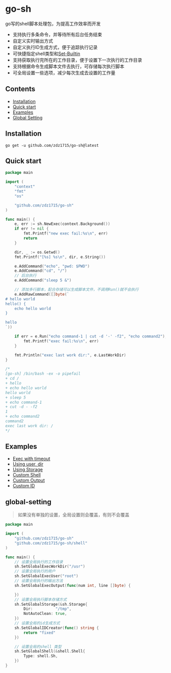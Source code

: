 # go-sh
go写的shell脚本处理包，为提高工作效率而开发
- 支持执行多条命令，并等待所有后台任务结束
- 自定义实时输出方式
- 自定义执行ID生成方式，便于追踪执行记录
- 可快捷指定shell类型和[Set-Builtin](https://www.gnu.org/software/bash/manual/html_node/The-Set-Builtin.html)
- 支持获取执行完所在的工作目录，便于设置下一次执行的工作目录
- 支持根据命令生成脚本文件去执行，可存储每次执行脚本
- 可全局设置一些选项，减少每次生成去设置的工作量

## Contents
- [Installation](#Installation)
- [Quick start](#quick-start)
- [Examples](#examples)
- [Global Setting](#global-setting)
## Installation
```shell
go get -u github.com/zdz1715/go-sh@latest
```

## Quick start
```go
package main

import (
	"context"
	"fmt"
	"os"

	"github.com/zdz1715/go-sh"
)

func main() {
	e, err := sh.NewExec(context.Background())
	if err != nil {
		fmt.Printf("new exec fail:%s\n", err)
		return
	}

	dir, _ := os.Getwd()
	fmt.Printf("[%s] %s\n", dir, e.String())

	e.AddCommand("echo", "pwd: $PWD")
	e.AddCommand("cd", "/")
	// 后台执行
	e.AddCommand("sleep 5 &")

	// 添加多行脚本，配合存储可以生成脚本文件，不调用Run()就不会执行
	e.AddRawCommand([]byte(`
# hello world
hello() {
	echo hello world
}

hello
`))

	if err = e.Run("echo command-1 | cut -d '-' -f2", "echo command2"); err != nil {
		fmt.Printf("exec fail:%s\n", err)
	}

	fmt.Println("exec last work dir:", e.LastWorkDir)
}

/*
[go-sh] /bin/bash -ex -o pipefail
+ cd /
+ hello
+ echo hello world
hello world
+ sleep 5
+ echo command-1
+ cut -d - -f2
1
+ echo command2
command2
exec last work dir: /
*/

```
## Examples
- [Exec with timeout](./examples/timeout/main.go)
- [Using user, dir](./examples/using-user-dir/main.go)
- [Using Storage](./examples/using-storage/main.go)
- [Custom Shell](./examples/custom-shell/main.go)
- [Custom Output](./examples/custom-output/main.go)
- [Custom ID](./examples/custom-id/main.go)

## global-setting
> 如果没有单独的设置，全局设置则会覆盖，有则不会覆盖

```go
package main

import (
	"github.com/zdz1715/go-sh"
	"github.com/zdz1715/go-sh/shell"
)

func main() {
	// 设置全局执行的工作目录
	sh.SetGlobalExecWorkDir("/usr")
	// 设置全局执行的用户
	sh.SetGlobalExecUser("root")
	// 设置全局执行的输出方法
	sh.SetGlobalExecOutput(func(num int, line []byte) {

	})
	// 设置全局执行脚本存储方式
	sh.SetGlobalStorage(&sh.Storage{
		Dir:          "/tmp",
		NotAutoClean: true,
	})
	// 设置全局的id生成方式
	sh.SetGlobalIDCreator(func() string {
		return "fixed"
	})

	// 设置全局的shell 类型
	sh.SetGlobalShell(&shell.Shell{
		Type: shell.Sh,
    })
}
```